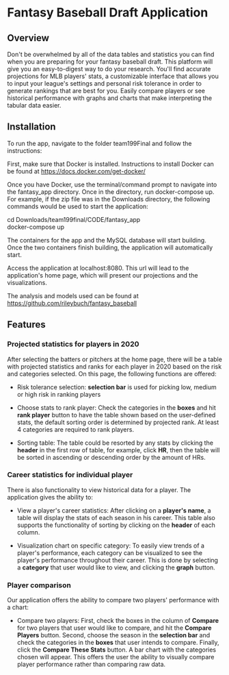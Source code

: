 # Fantasy Baseball Draft Application

## Overview
Don't be overwhelmed by all of the data tables and statistics you can find when you are preparing for your fantasy baseball draft. This platform will give you an easy-to-digest way to do your research. You'll find accurate projections for MLB players' stats, a customizable interface that allows you to input your league's settings and personal risk tolerance in order to generate rankings that are best for you. Easily compare players or see historical performance with graphs and charts that make interpreting the tabular data easier. 

## Installation
To run the app, navigate to the folder team199Final and follow the instructions: 

First, make sure that Docker is installed. Instructions to install Docker can be found at https://docs.docker.com/get-docker/

Once you have Docker, use the terminal/command prompt to navigate into the fantasy_app directory. Once in the directory, run docker-compose up. For example, if the zip file was in the Downloads directory, the following commands would be used to start the application:

cd Downloads/team199final/CODE/fantasy_app  
docker-compose up

The containers for the app and the MySQL database will start building. Once the two containers finish building, the application will automatically start. 

Access the application at localhost:8080. This url will lead to the application's home page, which will present our projections and the visualizations. 

The analysis and models used can be found at https://github.com/rileybuch/fantasy_baseball

## Features

### Projected statistics for players in 2020 

After selecting the batters or pitchers at the home page, there will be a table with projected statistics and ranks for each player in 2020 based on the risk and categories selected. On this page, the following functions are offered:

- Risk tolerance selection: **selection bar** is used for picking low, medium or high risk in ranking players

- Choose stats to rank player: Check the categories in the **boxes** and hit **rank player** button to have the table shown based on the user-defined stats, the default sorting order is determined by projected rank. At least 4 categories are required to rank players.

-  Sorting table: The table could be resorted by any stats by clicking the **header** in the first row of table, for example, click **HR**, then the table will be sorted in ascending or descending order by the amount of HRs.

### Career statistics for individual player

There is also functionality to view historical data for a player. The application gives the ability to:

- View a player's career statistics: After clicking on a **player's name**, a table will display the stats of each season in his career. This table also supports the functionality of sorting by clicking on the **header** of each column.

- Visualization chart on specific category: To easily view trends of a player's performance, each category can be visualized to see the player's performance throughout their career. This is done by selecting a **category** that user would like to view, and clicking the **graph** button.

### Player comparison

Our application offers the ability to compare two players' performance with a chart:

- Compare two players: First, check the boxes in the column of **Compare** for two players that user would like to compare, and hit the **Compare Players** button. Second, choose the season in the **selection bar** and check the categories in the **boxes** that user intends to compare. Finally, click the **Compare These Stats** button. A bar chart with the categories chosen will appear. This offers the user the ability to visually compare player performance rather than comparing raw data.
